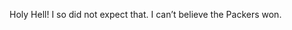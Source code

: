 <!--
id: 3160282888
link: http://kevinisom.info/post/3160282888/holy-hell-i-so-did-not-expect-that-i-cant
slug: holy-hell-i-so-did-not-expect-that-i-cant
date: Mon Feb 07 2011 19:37:18 GMT+1300 (NZDT)
raw: {"blog_name":"kevinisom","id":3160282888,"post_url":"http://kevinisom.info/post/3160282888/holy-hell-i-so-did-not-expect-that-i-cant","slug":"holy-hell-i-so-did-not-expect-that-i-cant","type":"text","date":"2011-02-07 06:37:18 GMT","timestamp":1297060638,"state":"published","format":"html","reblog_key":"C5e5kR3i","tags":[],"short_url":"http://tmblr.co/Zw68Yy2yNXS8","highlighted":[],"feed_item":"http://twitter.com/kev_nz/statuses/34448181257441280","from_feed_id":"650289","note_count":0,"title":null,"body":"<p>Holy Hell! I so did not expect that. I can&#8217;t believe the Packers won.</p>"}
publish: 2011-02-07
tags: 
title: null
-->


Holy Hell! I so did not expect that. I can’t believe the Packers won.


